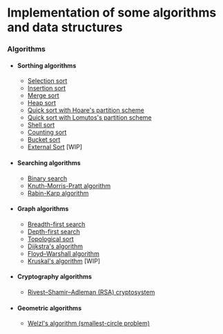 # Implementation of some algorithms and data structures
### Algorithms
- #### Sorthing algorithms
    - [Selection sort](https://github.com/msfurnadzhiev/algorithms_and_data_structures/blob/master/Algorithms/Sorting%20Algorithms/SELECTION_SORT.cpp)
    - [Insertion sort](https://github.com/msfurnadzhiev/algorithms_and_data_structures/blob/master/Algorithms/Sorting%20Algorithms/INSERTION_SORT.cpp)
    - [Merge sort](https://github.com/msfurnadzhiev/algorithms_and_data_structures/blob/master/Algorithms/Sorting%20Algorithms/MERGE_SORT.cpp)
    - [Heap sort](https://github.com/msfurnadzhiev/algorithms_and_data_structures/blob/master/Algorithms/Sorting%20Algorithms/HEAP_SORT.cpp)
    - [Quick sort with Hoare's partition scheme](https://github.com/msfurnadzhiev/algorithms_and_data_structures/blob/master/Algorithms/Sorting%20Algorithms/QUICK_SORT_PARTITION_HOARE.cpp)
    - [Quick sort with Lomutos's partition scheme](https://github.com/msfurnadzhiev/algorithms_and_data_structures/blob/master/Algorithms/Sorting%20Algorithms/QUICK_SORT_PARTITION_LOMUTO.cpp)
    - [Shell sort](https://github.com/msfurnadzhiev/algorithms_and_data_structures/blob/master/Algorithms/Sorting%20Algorithms/SHELL_SORT.cpp)
    - [Counting sort](https://github.com/msfurnadzhiev/algorithms_and_data_structures/blob/master/Algorithms/Sorting%20Algorithms/COUNTING_SORT.cpp)
    - [Bucket sort](https://github.com/msfurnadzhiev/algorithms_and_data_structures/blob/master/Algorithms/Sorting%20Algorithms/BUCKET_SORT.cpp)
    - [External Sort](https://github.com/msfurnadzhiev/algorithms_and_data_structures/blob/master/Algorithms/Sorting%20Algorithms/[WIP]%20External%20Sort) [WIP]

- #### Searching algorithms
    - [Binary search](https://github.com/msfurnadzhiev/algorithms_and_data_structures/blob/master/Algorithms/Searching%20Algorithms/BINARY_SEARCH.cpp)
    - [Knuth-Morris-Pratt algorithm](https://github.com/msfurnadzhiev/algorithms_and_data_structures/blob/master/Algorithms/Searching%20Algorithms/KNUTH_MORRIS_PRATT_ALGORITHM.cpp)
    - [Rabin-Karp algorithm](https://github.com/msfurnadzhiev/algorithms_and_data_structures/blob/master/Algorithms/Searching%20Algorithms/RABIN_KARP_ALGORITHM.cpp)

- #### Graph algorithms
    - [Breadth-first search](https://github.com/msfurnadzhiev/algorithms_and_data_structures/blob/master/Algorithms/Graph%20Algorithms/BREADTH_FIRST_SEARCH.cpp)
    - [Depth-first search](https://github.com/msfurnadzhiev/algorithms_and_data_structures/blob/master/Algorithms/Graph%20Algorithms/DEPTH_FIRST_SEARCH.cpp)
    - [Topological sort](https://github.com/msfurnadzhiev/algorithms_and_data_structures/blob/master/Algorithms/Graph%20Algorithms/TOPOLOGICAL_SORT.cpp)
    - [Dijkstra's algorithm](https://github.com/msfurnadzhiev/algorithms_and_data_structures/blob/master/Algorithms/Graph%20Algorithms/DIJKSTRA.cpp)
    - [Floyd–Warshall algorithm](https://github.com/msfurnadzhiev/algorithms_and_data_structures/blob/master/Algorithms/Graph%20Algorithms/FLOYD_WARSHALL.cpp)
    - [Kruskal's algorithm](https://github.com/msfurnadzhiev/algorithms_and_data_structures/blob/master/Algorithms/Graph%20Algorithms/[WIP]%20KRUSKAL.cpp) [WIP]

- #### Cryptography algorithms
    - [Rivest–Shamir–Adleman (RSA) cryptosystem]()

- #### Geometric algorithms
    - [Welzl's algorithm (smallest-circle problem)]()
